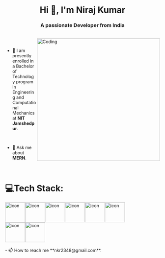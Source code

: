 <h1 align="center">Hi 👋, I'm Niraj Kumar</h1>

<h3 align="center">A passionate Developer from India</h3>

<br>

<img align="right" alt="Coding" width="400" src="https://i.giphy.com/media/v1.Y2lkPTc5MGI3NjExMDU0OHg0c2VsdmlzamI2eGk4Y3hiaWExcTdydzA3ajI1a2gzaWR6ZiZlcD12MV9pbnRlcm5hbF9naWZfYnlfaWQmY3Q9Zw/f3iwJFOVOwuy7K6FFw/giphy.gif">

<br>

- 🔭 I am presently enrolled in a Bachelor of Technology program in Engineering and Computational Mechanics at **NIT Jamshedpur**.

<br>

- 💬 Ask me about **MERN**.

<br>

# 💻Tech Stack:
<div style="display: flex; align-items: flex-start;"><img src="https://techstack-generator.vercel.app/js-icon.svg" alt="icon" width="65" height="65" /><img src="https://techstack-generator.vercel.app/cpp-icon.svg" alt="icon" width="65" height="65" /><img src="https://techstack-generator.vercel.app/react-icon.svg" alt="icon" width="65" height="65" /><img src="https://techstack-generator.vercel.app/redux-icon.svg" alt="icon" width="65" height="65" /><img src="https://techstack-generator.vercel.app/restapi-icon.svg" alt="icon" width="65" height="65" /><img src="https://techstack-generator.vercel.app/mysql-icon.svg" alt="icon" width="65" height="65" /></div>
<div style="display:flex; align-items: flex-start; gap="15"><img src="https://cdn4.iconfinder.com/data/icons/logos-3/454/nodejs-new-pantone-white-512.png" alt="icon" width="65" height="65" /><img src="https://media.dev.to/cdn-cgi/image/width=1080,height=1080,fit=cover,gravity=auto,format=auto/https%3A%2F%2Fdev-to-uploads.s3.amazonaws.com%2Fuploads%2Farticles%2Fdxy1c2bvl6odeo52dodk.jpg" alt="icon" width="65" height="65" /></div>

<br>
- 📫 How to reach me **nkr2348@gmail.com**.
